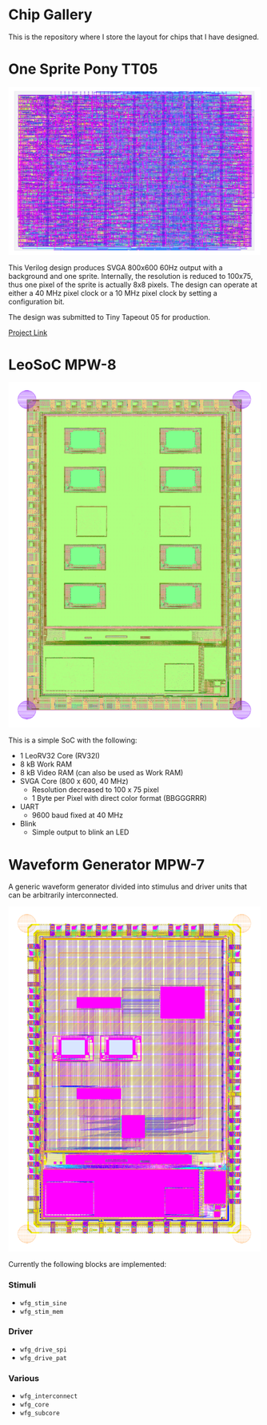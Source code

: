 # Chip Gallery

This is the repository where I store the layout for chips that I have designed.

# One Sprite Pony TT05

![One Sprite Pony TT05](one-sprite-pony_tt05/one-sprite-pony_tt05_wb_lyp.png)

This Verilog design produces SVGA 800x600 60Hz output with a background and one sprite. Internally, the resolution is reduced to 100x75, thus one pixel of the sprite is actually 8x8 pixels. The design can operate at either a 40 MHz pixel clock or a 10 MHz pixel clock by setting a configuration bit.

The design was submitted to Tiny Tapeout 05 for production.

[Project Link](https://github.com/mole99/tt05-one-sprite-pony)

# LeoSoC MPW-8

![LeoSoC MPW-8](leosoc_mpw8/leosoc_mpw8_wb.png)

This is a simple SoC with the following:

- 1 LeoRV32 Core (RV32I)
- 8 kB Work RAM
- 8 kB Video RAM (can also be used as Work RAM)
- SVGA Core (800 x 600, 40 MHz)
	- Resolution decreased to 100 x 75 pixel
	- 1 Byte per Pixel with direct color format (BBGGGRRR)
- UART
	- 9600 baud fixed at 40 MHz
- Blink
	- Simple output to blink an LED

# Waveform Generator MPW-7

A generic waveform generator divided into stimulus and driver units that can be arbitrarily interconnected.

![Waveform Generator MPW-7](waveform_generator_mpw7/waveform_generator_mpw7_wb_lyp.png)

Currently the following blocks are implemented:

### Stimuli

- `wfg_stim_sine`
- `wfg_stim_mem`

### Driver

- `wfg_drive_spi`
- `wfg_drive_pat`

### Various

- `wfg_interconnect`
- `wfg_core`
- `wfg_subcore`
